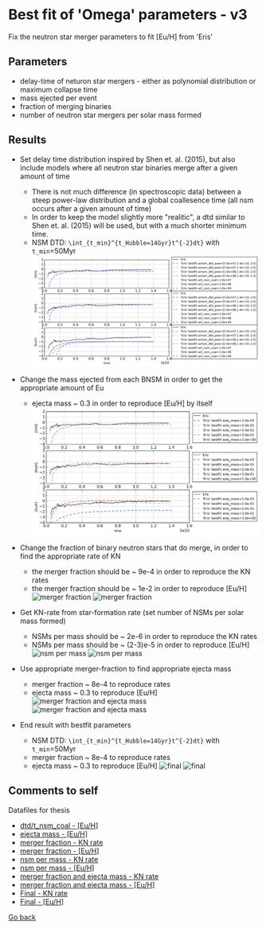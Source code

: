 Best fit of 'Omega' parameters - v3
===========================================

Fix the neutron star merger parameters to fit [Eu/H] from 'Eris'

Parameters
-----------

- delay-time of neturon star mergers - either as polynomial distribution or maximum collapse time
- mass ejected per event
- fraction of merging binaries
- number of neutron star mergers per solar mass formed

Results
--------
- Set delay time distribution inspired by Shen et. al. (2015), but also include models where all neutron star binaries merge after a given amount of time
  - There is not much difference (in spectroscopic data) between a steep power-law distribution and a global coallesence time (all nsm occurs after a given amount of time)
  - In order to keep the model slightly more "realitic", a dtd similar to Shen et. al. (2015) will be used, but with a much shorter minimum time.
  - NSM DTD: `\int_{t_min}^{t_Hubble=14Gyr}t^{-2}dt}` with `t_min`=50Myr
![dtd](data/nsm_parameters_v1_n30.png)

- Change the mass ejected from each BNSM in order to get the appropriate amount of Eu
  - ejecta mass ~ 0.3 in order to reproduce [Eu/H] by itself
![ejecta](data/nsm_parameters_v2_ejmass_n30.png)
- Change the fraction of binary neutron stars that do merge, in order to find the appropriate rate of KN
  - the merger fraction should be ~ 9e-4 in order to reproduce the KN rates
  - the merger fraction should be ~ 1e-2 in order to reproduce [Eu/H]
![merger fraction](data/nsm_parameters_v2_mergerfraction_rates_n300.png)
![merger fraction](data/nsm_parameters_v2_mergerfraction_spectro_n300.png)
- Get KN-rate from star-formation rate (set number of NSMs per solar mass formed)
  - NSMs per mass should be ~ 2e-6 in order to reproduce the KN rates
  - NSMs per mass should be ~ (2-3)e-5 in order to reproduce [Eu/H]
![nsm per mass](data/nsm_parameters_v2_nbnsm_rates_n300.png)
![nsm per mass](data/nsm_parameters_v2_nbnsm_spectro_n300.png)
- Use appropriate merger-fraction to find appropriate ejecta mass
  - merger fraction ~ 8e-4 to reproduce rates
  - ejecta mass ~ 0.3 to reproduce [Eu/H]
![merger fraction and ejecta mass](data/nsm_parameters_v3_rates_n300.png)
![merger fraction and ejecta mass](data/nsm_parameters_v3_spectro_n300.png)
- End result with bestfit parameters
  - NSM DTD: `\int_{t_min}^{t_Hubble=14Gyr}t^{-2}dt}` with `t_min`=50Myr
  - merger fraction ~ 8e-4 to reproduce rates
  - ejecta mass ~ 0.3 to reproduce [Eu/H]
![final](data/nsm_parameters_v4_rates_n300.png)
![final](data/nsm_parameters_v4_spectro_n300.png)

Comments to self
------------------
Datafiles for thesis
 - [dtd/t\_nsm\_coal - [Eu/H]](data/nsm_parameters_v1_2_n30_explanatory.txt)
 - [ejecta mass - [Eu/H]](data/nsm_parameters_v2_ejmass_2_n30_explanatory.txt)
 - [merger fraction - KN rate](data/nsm_parameters_v2_mergerfraction_rates_2_n300_explanatory.txt)
 - [merger fraction - [Eu/H]](data/nsm_parameters_v2_mergerfraction_spectro_2_n300_explanatory.txt)
 - [nsm per mass - KN rate](data/nsm_parameters_v2_nbnsm_rates_2_n300_explanatory.txt)
 - [nsm per mass - [Eu/H]](data/nsm_parameters_v2_nbnsm_spectro_2_n300_explanatory.txt)
 - [merger fraction and ejecta mass - KN rate](data/nsm_parameters_v3_rates_2_n300_explanatory.txt)
 - [merger fraction and ejecta mass - [Eu/H]](data/nsm_parameters_v3_spectro_2_n300_explanatory.txt)
 - [Final - KN rate](data/nsm_parameters_v4_rates_2_n30_explanatory.txt)
 - [Final - [Eu/H]](data/nsm_parameters_v4_spectro_2_n30_explanatory.txt)

[Go back](../README.md)
